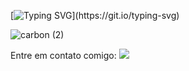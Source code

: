 
[![Typing SVG](https://readme-typing-svg.demolab.com?font=Fira+Code&pause=1000&color=005EB7&width=435&lines=Ol%C3%A1%2C+seja+bem+vindo!)](https://git.io/typing-svg)

![carbon (2)](https://github.com/daphnevilhar/daphnevilhar/assets/122536567/c7caeaec-094c-49b6-907a-93054cce4a62)

Entre em contato comigo: <a href="https://www.linkedin.com/in/daphnevilhar/"><img src="https://img.shields.io/badge/LinkedIn-0077B5?style=for-the-badge&logo=linkedin&logoColor=white"></a>
